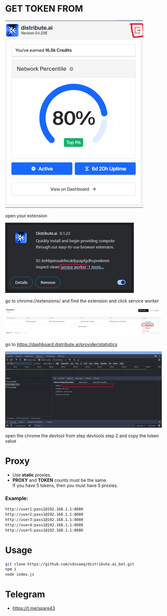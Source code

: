 # GET TOKEN FROM

![1](./pics/1.png)

open your extension

![2](./pics/2.png)

go to chrome://extensions/ and find the extension and click service worker

![3](./pics/3.png)

go to https://dashboard.distribute.ai/provider/statistics

![4](./pics/4.png)

open the chrome the devtool from step devtools step 2 and copy the token value

# Proxy
- Use **static** proxies.
- **PROXY** and **TOKEN** counts must be the same.  
  If you have 5 tokens, then you must have 5 proxies.
### Example:
```sh 
http://user1:pass1@192.168.1.1:8080
http://user2:pass1@192.168.1.1:8080
http://user3:pass1@192.168.1.1:8080
http://user4:pass1@192.168.1.1:8080
http://user5:pass1@192.168.1.1:8080
```

# Usage
```sh
git clone https://github.com/sdssaeq/distribute.ai_bot.git
npm i
node index.js
```

# Telegram
- https://t.me/spare43
